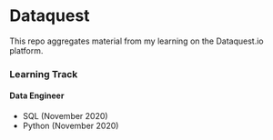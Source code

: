 # Dataquest
This repo aggregates material from my learning on the Dataquest.io platform.

### Learning Track
#### Data Engineer
* SQL (November 2020)
* Python (November 2020)
